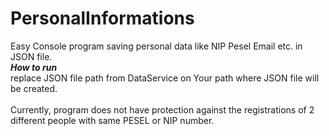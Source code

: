 # PersonalInformations
Easy Console program saving personal data like NIP Pesel Email etc. in JSON file.
</br>***How to run***
</br>
replace JSON file path from DataService on Your path where JSON file will be created.
</br></br>Currently, program does not have protection against the registrations of 2 different people with same PESEL or NIP number.
